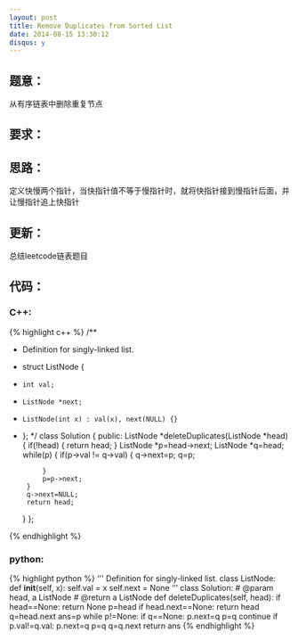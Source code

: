```yaml
---
layout: post
title: Remove Duplicates from Sorted List
date: 2014-08-15 13:30:12
disqus: y
---
```


## 题意：
从有序链表中删除重复节点

## 要求：


## 思路：
定义快慢两个指针，当快指针值不等于慢指针时，就将快指针接到慢指针后面，并让慢指针追上快指针

## 更新：
总结leetcode链表题目

## 代码：

### C++:

{% highlight c++ %}
/**
 * Definition for singly-linked list.
 * struct ListNode {
 *     int val;
 *     ListNode *next;
 *     ListNode(int x) : val(x), next(NULL) {}
 * };
 */
class Solution {
public:
    ListNode *deleteDuplicates(ListNode *head) {
        if(!head)
        {
            return head;
        }
        ListNode *p=head->next;
        ListNode *q=head;
        while(p)
        {
            if(p->val != q->val)
            {
                q->next=p;
                q=p;
                
            }
            p=p->next;
        }
        q->next=NULL;
        return head;
    }
};


 {% endhighlight %}
### python:

{% highlight python %}
‘''
 Definition for singly-linked list.
 class ListNode:
     def __init__(self, x):
         self.val = x
         self.next = None
‘’’
class Solution:
    # @param head, a ListNode
    # @return a ListNode
    def deleteDuplicates(self, head):
        if head==None:
            return None
        p=head
        if head.next==None:
            return head
        q=head.next
        ans=p
        while p!=None:
            if q==None:
                p.next=q
                p=q
                continue
            if p.val!=q.val:
                p.next=q
                p=q
            q=q.next
        return ans
 {% endhighlight %}

